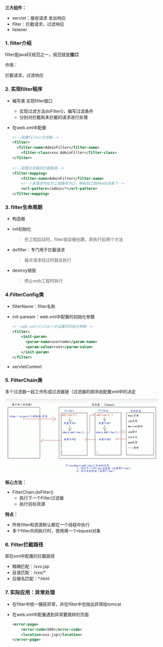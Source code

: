 **三大组件：**

- servlet：接收请求 发出响应
- filter：拦截请求，过滤响应
- listener



### 1. filter介绍

filter是javaEE规范之一，规范就是**接口**



作用：

拦截请求，过滤响应



### 2. 实现filter程序

- 编写类 实现filter接口

  - 实现过滤方法doFilter()，编写过滤条件
  - 分别对拦截和未拦截的请求进行处理

- 在web.xml中配置

  ```xml
  <!--配置filter过滤器-->
  <filter>
  	<filter-name>AdminFilter</filter-name>
      <filter-class>xxx.AdminFilter</filter-class>
  </filter>
  
  <!--配置过滤器的拦截路径-->
  <filter-mapping>
      <filter-name>AdminFilter</filter-name>
      <!--/表请求地址为工程路径为止，映射到工程的web目录下-->
      <url-pattern>/admin/*</url-pattern>
  </filter-mapping>
  ```



### 3. filter生命周期

- 构造器

- init初始化

  > 在工程启动时，filter就会被创建，即执行前两个方法

- dofilter：专门用于拦截请求

  > 每次请求经过时就会执行

- destroy销毁

  > 停止web工程时执行



### 4.FilterConfig类

- filterName：filter名称

- init-paream：web.xml中配置的初始化参数

  ```xml
  <!--web.xml<filter>中设置的初始化参数-->
  <filter>
      <init-param>
  		<param-name>username</param-name>
  		<param-value>root</param-value>
      </init-param>
  </filter>
  ```

- servletContext



### 5. FilterChain类

多个过滤器一起工作形成过滤器链（过滤器的顺序由配置xml中的决定

<img src="../img/image-20210818145346608.png" alt="image-20210818145346608" style="zoom:50%;" /> 



**核心方法：**

- FilterChain.doFilter()
  - 执行下一个Filter过滤器
  - 执行目标资源



**特点：**

- 所有filter和资源默认都在一个线程中执行
- 多个filter共同执行时，使用用一个request对象



### 6. Filter拦截路径

即在xml中配置的拦截路径



- 精确匹配：/xxx.jsp
- 目录匹配：/xxx/*
- 后缀名匹配：*.html



### 7. 实际应用：异常处理

- 在filter中统一捕获异常，并在filter中也抛出异常给tomcat

- 在web.xml中配置遇到异常要跳转的页面

  ```xml
  <error-page>
      <error-code>500</error-code>
      <location>xxx.jsp</location>
  </error-page>
  ```

  